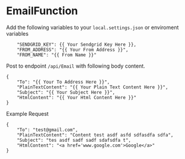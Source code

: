 # EmailFunction

Add the following variables to your `local.settings.json` or enviroment variables 
```
    "SENDGRID_KEY": {{ Your Sendgrid Key Here }},
    "FROM_ADDRESS": "{{ Your From Address }}",
    "FROM_NAME": "{{ From Name }}"
```
Post to endpoint `/api/Email` with following body content.
```
{
	"To": "{{ Your To Address Here }}",
	"PlainTextContent": "{{ Your Plain Text Content Here }}",
	"Subject": "{{ Your Subject Here }}",
	"HtmlContent": "{{ Your Html Content Here }}"
}
```

Example Request
```
{
	"To": "test@gmail.com",
	"PlainTextContent": "Content test asdf asfd sdfasdfa sdfa",
	"Subject": "tes asdf sadf sadf sdafsdfa t",
	"HtmlContent": "<a href='www.google.com'>Google</a>"
}
```
